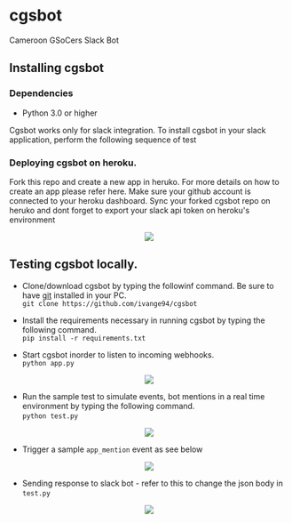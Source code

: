 # cgsbot
Cameroon GSoCers Slack Bot

## Installing cgsbot

### Dependencies

* Python 3.0 or higher



Cgsbot works only for slack integration. To install cgsbot in your slack application, perform the following sequence of test


### Deploying cgsbot on heroku.

Fork this repo and create a new app in heruko. For more details on how to create an app please refer here.
Make sure your github account is connected to your heroku dashboard. Sync your forked cgsbot repo on heruko and dont forget to export your slack api token on heroku's environment

<p align="center"><img src="https://i.imgur.com/aNiLtZ7.png"></p>


## Testing cgsbot locally.

- Clone/download cgsbot by typing the followinf command. Be sure to have [git](https://git-scm.com/downloads) installed in your PC. <br>
```git clone https://github.com/ivange94/cgsbot ```

- Install the requirements necessary in running cgsbot by typing the following command. <br>
```pip install -r requirements.txt```

- Start cgsbot inorder to listen to incoming webhooks. <br>
```python app.py```

<p align="center"><img src="https://i.imgur.com/j9u0sMg.png"></p>


- Run the sample test to simulate events, bot mentions in a real time environment by typing the following command. <br>
```python test.py```

<p align="center"><img src="https://i.imgur.com/mOoJuBj.png"></p>

- Trigger a sample ```app_mention``` event as see below

<p align="center"><img src="https://i.imgur.com/oQLwZ3i.png"></p>

- Sending response to slack bot - refer to this to change the json body in ```test.py```

<p align="center"><img src="https://i.imgur.com/MhVtuc4.png?1"></p>




